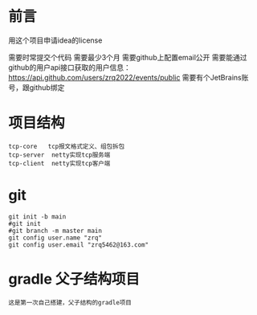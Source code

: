 # 前言
用这个项目申请idea的license

需要时常提交个代码
需要最少3个月
需要github上配置email公开
需要能通过github的用户api接口获取的用户信息：https://api.github.com/users/zrq2022/events/public
需要有个JetBrains账号，跟github绑定

# 项目结构
```
tcp-core   tcp报文格式定义、组包拆包
tcp-server  netty实现tcp服务端
tcp-client  netty实现tcp客户端
```

# git
```
git init -b main
#git init
#git branch -m master main
git config user.name "zrq"
git config user.email "zrq5462@163.com"
```

# gradle 父子结构项目
```
这是第一次自己搭建，父子结构的gradle项目
```
